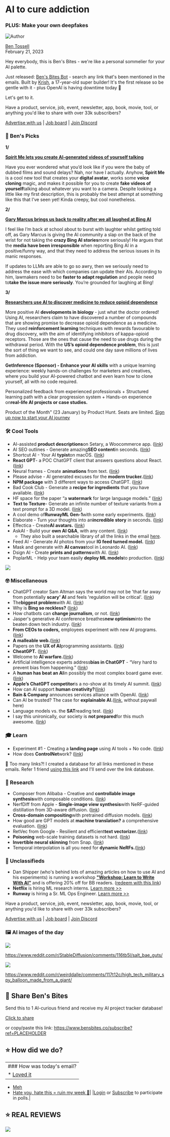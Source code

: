 # AI to cure addiction

### PLUS: Make your own deepfakes

![Author](https://media.beehiiv.com/cdn-cgi/image/fit=scale-down,format=auto,onerror=redirect,quality=80/uploads/user/profile_picture/fc858b4d-39e3-4be1-abf4-2b55504e21a2/thumb_uJ4UYake_400x400.jpg)

[Ben Tossell](https://www.twitter.com/bentossell)\
February 21, 2023

Hey everybody, this is Ben's Bites - we're like a personal sommelier for your AI palette.

Just released: [Ben's Bites Bot](https://search.bensbites.co/) - search any link that's been mentioned in the emails. Built by [Krish](https://twitter.com/krishnerkar), a 17-year-old super builder! It's the first release so be gentle with it - plus OpenAI is having downtime today 😬

Let's get to it.

Have a product, service, job, event, newsletter, app, book, movie, tool, or anything you'd like to share with over 33k subscribers?

[Advertise with us](https://sponsor.bensbites.co/) | [Job board](https://gigs.bensbites.co/) | [Join Discord](https://discord.gg/qd92NKjDdE)

### 🤌 Ben's Picks

**1/**

[**Spirit Me lets you create AI-generated videos of yourself talking**](https://spiritme.tech/)

Have you ever wondered what you’d look like if you were the baby of dubbed films and sound delays? Nah, nor have I actually. Anyhow, **Spirit Me** is a cool new tool that creates your **digital avatar**, works some **voice cloning** magic, and makes it possible for you to create **fake videos of yourself**talking about whatever you want to a camera. Despite looking a little like my first description, this is probably the best attempt at something like this that I’ve seen yet! Kinda creepy, but cool nonetheless.

**2/**

[**Gary Marcus brings us back to reality after we all laughed at Bing AI**](https://garymarcus.substack.com/p/why-is-bing-so-reckless)

I feel like I’m back at school about to burst with laughter whilst getting told off, as Gary Marcus is giving the AI community a slap on the back of the wrist for not taking the **crazy Bing AI stories**more seriously! He argues that the **media have been irresponsible** when reporting Bing AI in a positive/funny way, and that they need to address the serious issues in its manic responses.

If updates to LLMs are able to go so awry, then we seriously need to address the ease with which companies can update their AIs. According to him, lawmakers need to be **faster to adapt regulation** and people need to**take the issue more seriously**. You’re grounded for laughing at Bing!

**3/**

[**Researchers use AI to discover medicine to reduce opioid dependence**](https://scitechdaily.com/how-ai-can-help-create-and-optimize-drugs-to-treat-opioid-addiction/?utm_content=cmp-true)

More positive AI **developments in biology** - just what the doctor ordered! Using AI, researchers claim to have discovered a number of compounds that are showing promise to decrease opioid dependence as a medicine. They used **reinforcement learning** techniques with rewards favourable to drug discovery, with the aim of identifying inhibitors of kappa-opioid receptors. Those are the ones that cause the need to use drugs during the withdrawal period. With the **US’s opioid dependence problem**, this is just the sort of thing we want to see, and could one day save millions of lives from addiction.

**GetInference (Sponsor) - Enhance your AI skills** with a unique learning experience: weekly hands-on challenges for marketers and creatives, where you build your AI-powered chatbot and even learn how to clone yourself, all with no code required.

Personalized feedback from experienced professionals + Structured learning path with a clear progression system + Hands-on experience on**real-life AI projects or case studies.**

Product of the Month" (23 January) by Product Hunt. Seats are limited. [Sign up now to start your AI journey](https://getinference.com/)

### 🛠️ Cool Tools

- AI-assisted **product descriptions**on Setary, a Woocommerce app. ([link](https://twitter.com/jamesckemp/status/1627590380404310017))
- AI SEO outlines - Generate amazing**SEO content**in seconds. ([link](https://aiseooutlines.com/))
- Shortcut AI - Your AI **typist**on macOS. ([link](https://shortcutai.com/))
- **React GPT**- a POC ChatGPT client that answers questions about React. ([link](https://react-gpt.fly.dev/))
- Neural frames - Create **animations** from text. ([link](https://www.neuralframes.com/))
- Please advise - AI generated excuses for the **modern trucker.**([link](https://www.pleaseadvise.ai/))
- **NPM package** with 3 different ways to access ChatGPT. ([link](https://twitter.com/transitive_bs/status/1627594532618665984?s=20))
- Bad Cook Club - Generate a **recipe for ingredients** that you have available. ([link](https://www.badcook.club/))
- HF space for the paper “a **watermark** for large language models.” ([link](https://huggingface.co/spaces/tomg-group-umd/lm-watermarking))
- **Text to Texture**- Generate an infinite number of texture variants from a text prompt for a 3D model. ([link](https://leonardo-ai.typeform.com/text2texture?typeform-source=t.co))
- A cool demo of**RunwayML Gen-1**with some early experiments. ([link](https://twitter.com/karenxcheng/status/1627721862565482496))
- Elaborate - Turn your thoughts into an**incredible story** in seconds. ([link](https://elaborate.ai/))
- Effectica - Create**AI avatars.** ([link](https://effectica.app/))
- AskAI - Build your **own AI Q\&A**, with any content. ([link](https://no-code-ai-model-builder.com/ask-ai))
  - They also built a searchable library of all the links in the email [here](https://no-code-ai-model-builder.com/share-ask-ai?i=Pn98fTiTkXq497PHU8cYuIw2g1zkSK\&n=Ben's-Bites-AI-Library).
- Feed AI - Generate AI photos from your **IG feed turned model.** ([link](https://feed-ai.lol/))
- Mask and generate with **AI canvas**tool in Leonardo AI. ([link](https://twitter.com/LeonardoAi_/status/1627572017938722817))
- Dsign AI - Create **prints and patterns**with AI. ([link](https://app.dsign.ai/))
- PoplarML - Help your team easily **deploy ML models**to production. ([link](https://www.poplarml.com/))

![](https://media.beehiiv.com/cdn-cgi/image/fit=scale-down,format=auto,onerror=redirect,quality=80/uploads/asset/file/18243318-8aa8-4c7c-b76b-6c0211e12920/image.png)

### 🤓 Miscellaneous

- ChatGPT creator Sam Altman says the world may not be 'that far away from potentially **scary' AI** and feels 'regulation will be critical'. ([link](https://archive.is/6NmCV))
- The**biggest problem**with AI. ([link](https://www.youtube.com/watch?v=7emz4zZ226E))
- Why is **Bing so reckless?** ([link](https://garymarcus.substack.com/p/why-is-bing-so-reckless))
- How chatbots can **change journalism**, or not. ([link](https://www.semafor.com/article/02/17/2023/how-chatbots-can-change-journalism-or-not))
- Jasper's generative AI conference breathes**new optimism**into the beaten down tech industry. ([link](https://www.forbes.com/sites/qai/2023/02/20/jaspers-generative-ai-conference-breathes-new-optimism-into-the-beaten-down-tech-industry/?sh=7c9955275cad))
- **From CEOs to coders,** employees experiment with new AI programs. ([link](https://www.wsj.com/articles/from-ceos-to-coders-employees-experiment-with-new-ai-programs-32e1768a))
- **A malleable web.**([link](https://oio.land/the-malleable-web))
- Papers on the **UX of AI**programming assistants. ([link](https://austinhenley.com/blog/uxaicoding.html))
- **CheatGPT.** ([link](https://blog.humphd.org/cheatgpt/))
- Welcome to **AI warfare.**([link](https://open.spotify.com/episode/4LA4gDFDoI4c8i0gQAHb9g))
- Artificial intelligence experts address**bias in ChatGPT** - “Very hard to prevent bias from happening.” ([link](https://www.foxnews.com/media/artificial-intelligence-experts-address-bias-chatgpt-very-hard-prevent-bias-happening))
- A **human has beat an AI**in possibly the most complex board game ever. ([link](https://www.pcgamer.com/a-human-has-beat-an-ai-in-possibly-the-most-complex-board-game-ever/))
- **Apple’s ChatGPT competitor**is a no-show at its timely AI summit. ([link](https://www.macworld.com/article/1517769/apple-ai-summit-chatgpt-bing-bard-competitor.html))
- How can AI support **human creativity?**([link](https://www.weforum.org/agenda/2023/02/ai-can-catalyze-and-inhibit-your-creativity-here-is-how/))
- **Bain & Company** announces services alliance with OpenAI. ([link](https://www.prnewswire.com/news-releases/bain--company-announces-services-alliance-with-openai-to-help-enterprise-clients-identify-and-realize-the-full-potential-and-maximum-value-of-ai-301751396.html))
- Can AI be trusted? The case for **explainable AI.**([link](https://www.forbes.com/sites/heatherwishartsmith/2023/02/20/can-ai-be-trusted-the-case-for-explainable-ai/), without paywall here)
- Language models vs. the **SAT**reading test. ([link](https://jeffq.com/blog/language-models-vs-the-sat-reading-test/))
- I say this unironically, our society is **not prepared**for this much awesome. ([link](https://www.jonstokes.com/p/i-say-this-unironically-our-society))

### 🎓 Learn

- Experiment #1 - Creating a **landing page** using AI tools + No code. ([link](https://www.samdickie.me/writing/experiment-1-creating-a-landing-page-using-ai-tools-no-code))
- How does **ControlNet**work? ([link](https://twitter.com/drjimfan/status/1627740253346992128))

👋 Too many links?! I created a database for all links mentioned in these emails. Refer 1 friend [using this link](https://www.bensbites.co/subscribe?ref=PLACEHOLDER) and I'll send over the link database.

### 🔬 Research

- Composer from Alibaba - Creative and **controllable image synthesis**with composable conditions. ([link](https://arxiv.org/abs/2302.09778))
- NerfDiff from Apple - **Single-image view synthesis**with NeRF-guided distillation from 3D-aware diffusion. ([link](https://jiataogu.me/nerfdiff/))
- **Cross-domain compositing**with pretrained diffusion models. ([link](https://arxiv.org/abs/2302.10167))
- How good are GPT models at **machine translation?** a comprehensive evaluation. ([link](https://arxiv.org/abs/2302.09210))
- RetVec from Google - Resilient and efficient**text vectorizer.**([link](http://arxiv.org/abs/2302.09207))
- **Poisoning** web-scale training datasets is not hard. ([link](https://arxiv.org/abs/2302.10149))
- **Invertible neural skinning** from Snap. ([link](https://yashkant.github.io/invertible-neural-skinning/))
- Temporal interpolation is all you need for **dynamic NeRFs.**([link](https://sungheonpark.github.io/tempinterpnerf/))

### 📰 Unclassifieds

- Dan Shipper (who's behind lots of amazing articles on how to use AI and his experiments) is running a workshop [**"Workshop: Learn to Write With AI"**](https://every.to/chain-of-thought/workshop-learn-to-write-with-ai-41dd57aa-ede8-4f71-a8b0-76ca05086df3) and is offering 20% off for BB readers. ([redeem with this link](https://every.to/chain-of-thought/workshop-learn-to-write-with-ai-41dd57aa-ede8-4f71-a8b0-76ca05086df3))
- **Netflix** is hiring ML research interns. [Learn more >>](https://gigs.bensbites.co/jobs/machine-learning-intern-research-8c7f9b30)
- **Runway** is hiring a Sr. ML Ops Engineer. [Learn more >>](https://gigs.bensbites.co/jobs/sr-ml-ops-engineer-31507918)

Have a product, service, job, event, newsletter, app, book, movie, tool, or anything you'd like to share with over 33k subscribers?

[Advertise with us](https://sponsor.bensbites.co/) | [Job board](https://gigs.bensbites.co/) | [Join Discord](https://discord.gg/qd92NKjDdE)

### 🖼 AI images of the day

![](https://media.beehiiv.com/cdn-cgi/image/fit=scale-down,format=auto,onerror=redirect,quality=80/uploads/asset/file/e0f8eba9-3bd1-4bb9-8165-e4b9dd686f85/image.png)

<https://www.reddit.com/r/StableDiffusion/comments/116tb5l/salt_bae_guts/>

![](https://media.beehiiv.com/cdn-cgi/image/fit=scale-down,format=auto,onerror=redirect,quality=80/uploads/asset/file/4287c9cf-fa9b-4f8a-aa4e-7dbefe931a08/image.png)

<https://www.reddit.com/r/weirddalle/comments/117t12c/high_tech_military_spy_balloon_made_from_a_giant/>

## 🤗 Share Ben's Bites

Send this to 1 AI-curious friend and receive my AI project tracker database!

[Click to share](https://www.bensbites.co/subscribe?ref=PLACEHOLDER)

or copy/paste this link: https://www.bensbites.co/subscribe?ref=PLACEHOLDER

## ⭐️ How did we do?

||
|:---|
|### How was today's email?|
|\* [Loved it](https://www.bensbites.co/login)

- [Meh](https://www.bensbites.co/login)
- [Hate you, hate this = ruin my week 🥹](https://www.bensbites.co/login)|
  |[Login](https://www.bensbites.co/login) or [Subscribe](https://www.bensbites.co/subscribe) to participate in polls.|

## ⭐️ REAL REVIEWS

![](https://media.beehiiv.com/cdn-cgi/image/fit=scale-down,format=auto,onerror=redirect,quality=80/uploads/asset/file/c8a91ecd-5477-493e-bb9d-9ed8f04bde24/Screenshot_2022-12-13_at_14.55.58.png)

